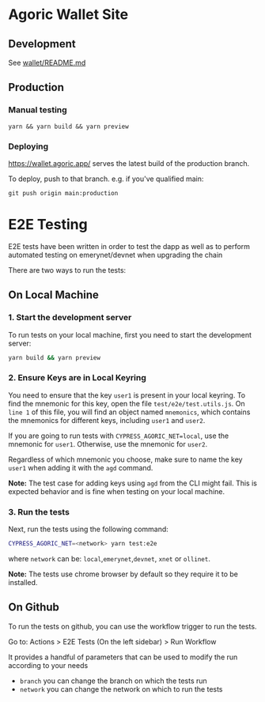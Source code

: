# Agoric Wallet Site

## Development

See [wallet/README.md](wallet/README.md)

## Production

### Manual testing

`yarn && yarn build && yarn preview`

### Deploying

https://wallet.agoric.app/ serves the latest build of the production branch.

To deploy, push to that branch. e.g. if you've qualified main:

`git push origin main:production`

# E2E Testing

E2E tests have been written in order to test the dapp as well as to perform automated testing on emerynet/devnet when upgrading the chain

There are two ways to run the tests:

## On Local Machine

### 1. Start the development server

To run tests on your local machine, first you need to start the development server:

```bash
yarn build && yarn preview
```

### 2. Ensure Keys are in Local Keyring

You need to ensure that the key `user1` is present in your local keyring. To find the mnemonic for this key, open the file `test/e2e/test.utils.js`. On `line 1` of this file, you will find an object named `mnemonics`, which contains the mnemonics for different keys, including `user1` and `user2`.

If you are going to run tests with `CYPRESS_AGORIC_NET=local`, use the mnemonic for `user1`. Otherwise, use the mnemonic for `user2`.

Regardless of which mnemonic you choose, make sure to name the key `user1` when adding it with the `agd` command.

**Note:** The test case for adding keys using `agd` from the CLI might fail. This is expected behavior and is fine when testing on your local machine.

### 3. Run the tests

Next, run the tests using the following command:

```bash
CYPRESS_AGORIC_NET=<network> yarn test:e2e
```

where `network` can be: `local`,`emerynet`,`devnet`, `xnet` or `ollinet`.

**Note:** The tests use chrome browser by default so they require it to be installed.

## On Github

To run the tests on github, you can use the workflow trigger to run the tests.

Go to: Actions > E2E Tests (On the left sidebar) > Run Workflow

It provides a handful of parameters that can be used to modify the run according to your needs

- `branch` you can change the branch on which the tests run
- `network` you can change the network on which to run the tests
